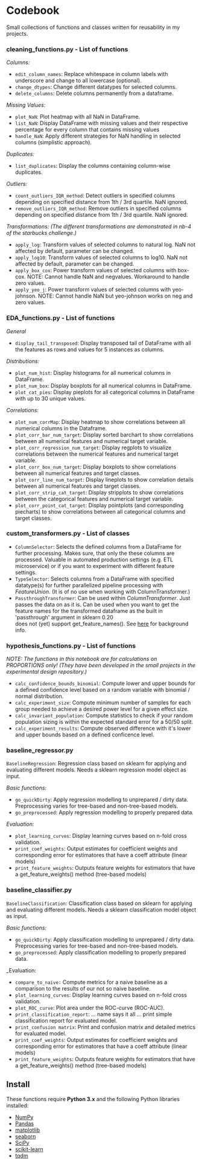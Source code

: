 #  Codebook

Small collections of functions and classes written for reusability in my projects.

### cleaning_functions.py - List of functions

*Columns:*
- `edit_column_names`: Replace whitespace in column labels with underscore
  and change to all lowercase (optional).
- `change_dtypes`: Change different datatypes for selected columns.
- `delete_columns`: Delete columns permanently from a dataframe.

*Missing Values:*
- `plot_NaN`: Plot heatmap with all NaN in DataFrame.
- `list_NaN`: Display DataFrame with missing values and their respective 
  percentage for every column that contains missing values
- `handle_NaN`: Apply different strategies for NaN handling in selected
  columns (simplistic approach).

*Duplicates:*
- `list_duplicates`: Display the columns containing column-wise duplicates.

*Outliers:*
- `count_outliers_IQR_method`: Detect outliers in specified columns 
  depending on specified distance from 1th / 3rd quartile. NaN ignored.
- `remove_outliers_IQR_method`: Remove outliers in specified columns 
  depending on specified distance from 1th / 3rd quartile. NaN ignored.

*Transformations:*
_(The different transformations are demonstrated in nb-4 of the starbucks challenge.)_
- `apply_log`: Transform values of selected columns to natural log. 
  NaN not affected by default, parameter can be changed.
- `apply_log10`: Transform values of selected columns to log10. 
  NaN not affected by default, parameter can be changed.
- `apply_box_cox`: Power transform values of selected columns with box-cox.
  NOTE: Cannot handle NaN and negvalues. Workaround to handle zero values.
- `apply_yeo_j`: Power transform values of selected columns with yeo-johnson.
  NOTE: Cannot handle NaN but yeo-johnson works on neg and zero values.

### EDA_functions.py - List of functions

*General*
- `display_tail_transposed`: Display transposed tail of DataFrame with all the 
  features as rows and values for 5 instances as columns.

*Distributions:*
- `plot_num_hist`: Display histograms for all numerical columns in DataFrame.
- `plot_num_box`: Display boxplots for all numerical columns in DataFrame.
- `plot_cat_pies`: Display pieplots for all categorical columns in DataFrame with 
  up to 30 unique values.

*Correlations:* 
- `plot_num_corrMap`: Display heatmap to show correlations between all numerical 
  columns in the Dataframe.    
- `plot_corr_bar_num_target`: Display sorted barchart to show correlations between 
  all numerical features and numerical target variable.
- `plot_corr_regression_num_target`: Display regplots to visualize correlations 
  between the numerical features and numerical target variable.
- `plot_corr_box_num_target`: Display boxplots to show correlations between all 
  numerical features and target classes.
- `plot_corr_line_num_target`: Display lineplots to show correlation details 
  between all numerical features and target classes.
- `plot_corr_strip_cat_target`: Display stripplots to show correlations between 
  the categorical features and numerical target variable.
- `plot_corr_point_cat_target`: Display pointplots (and corresponding piecharts) 
  to show correlations between all categorical columns and target classes.


### custom_transformers.py - List of classes


- `ColumnSelector`: Selects  the defined  columns from a DataFrame for further 
    processing. Makes sure, that only the these columns are processed. Valuable 
    in automated production settings (e.g. ETL microservice) or if you want to 
    experiment with different feature settings.
- `TypeSelector`: Selects columns from a DataFrame with specified datatype(s) for 
    further parallelized pipeline processing  with _FeatureUnion_. (It is of no 
    use when working with ColumnTransformer.)  
- `PassthroughTransformer`: Can be used within _ColumnTransformer_. Just passes the 
    data on as it is. Can be used when you want to get the feature names for the 
    transformed dataframe as the built in 'passthrough' argument in sklearn 0.20  
    does not (yet) support get_feature_names(). See [here](https://stackoverflow.com/questions/53382322/adding-get-feature-names-to-columntransformer-pipeline) for background info.


### hypothesis_functions.py - List of functions

_NOTE: The functions in this notebook are for calculations on PROPORTIONS only!
(They have been developed in the small projects in the experimental design repository.)_
- `calc_confidence_bounds_binomial`: Compute lower and upper bounds for a defined 
  confidence level based on a random variable with binomial / normal distribution.
- `calc_experiment_size`: Compute minimum number of samples for each group needed 
  to achieve a desired power level for a given effect size.
- `calc_invariant_population`: Compute statistics to check if your random 
  population sizing is within the expected standard error for a 50/50 split.
- `calc_experiment_results`: Compute observed difference with it's lower and upper 
  bounds based on a defined conficence level.


### baseline_regressor.py 

`BaselineRegression`: Regression class based on sklearn for applying and evaluating 
different models. Needs a sklearn regression model object as input.

_Basic functions:_  
- `go_quickDirty`: Apply regression modelling to unprepared / dirty data. Preprocessing
    varies for tree-based and non-tree-based models.
- `go_preprocessed`: Apply regression modelling to properly prepared data.

_Evaluation:_
- `plot_learning_curves`: Display learning curves based on n-fold cross validation.
- `print_coef_weights`: Output estimates for coefficient weights and corresponding 
      error for estimatores that have a coeff attribute (linear models)
- `print_feature_weights`: Outputs feature weights for estimators that have a
    get_feature_weights() method (tree-based models)


### baseline_classifier.py 

`BaselineClassification`: Classification class based on sklearn for applying and 
evaluating different models. Needs a sklearn classification model object as input.

_Basic functions:_  
- `go_quickDirty`: Apply classification modelling to unprepared / dirty data. Preprocessing
    varies for tree-based and non-tree-based models.
- `go_preprocessed`: Apply classification modelling to properly prepared data.

_Evaluation:
- `compare_to_naive:` Compute metrics for a naive baseline as a comparison to 
    the results of our not so naive baseline.
- `plot_learning_curves`: Display learning curves based on n-fold cross validation.
- `plot_ROC_curve`: Plot area under the ROC-curve (ROC-AUC).
- `print_classification_report`: ... name says it all ... print simple classification
    report for evaluated model.
- `print_confusion matrix`: Print and confusion matrix and detailed metrics for 
    evaluated model.
- `print_coef_weights`: Output estimates for coefficient weights and corresponding 
    error for estimatores that have a coeff attribute (linear models)
- `print_feature_weights`: Outputs feature weights for estimators that have a
    get_feature_weights() method (tree-based models)


## Install

These functions require **Python 3.x** and the following Python libraries installed:

- [NumPy](http://www.numpy.org/)
- [Pandas](http://pandas.pydata.org)
- [matplotlib](http://matplotlib.org/)
- [seaborn](http://seaborn.org)
- [SciPy](https://www.scipy.org/)
- [scikit-learn](http://scikit-learn.org/stable/)
- [tqdm](https://pypi.org/project/tqdm/)